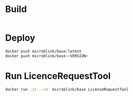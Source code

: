# Build

```bash

```

# Deploy

```bash
docker push microblink/base:latest
docker push microblink/base:<VERSION>
```

# Run LicenceRequestTool

```bash
docker run -it --rm  microblink/base LicenseRequestTool
```
